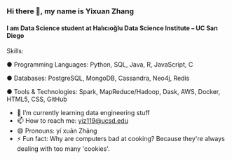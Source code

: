 ### Hi there 👋, my name is Yixuan Zhang
#### I am Data Science student at Halıcıoğlu Data Science Institute – UC San Diego
Skills:

● Programming Languages: Python, SQL, Java, R, JavaScript, C

● Databases: PostgreSQL, MongoDB, Cassandra, Neo4j, Redis

● Tools & Technologies: Spark, MapReduce/Hadoop, Dask, AWS, Docker, HTML5, CSS, GitHub





- 🌱 I’m currently learning data engineering stuff 
- 📫 How to reach me: yiz119@ucsd.edu 
- 😄 Pronouns: yí xuān Zhāng 
- ⚡ Fun fact: Why are computers bad at cooking? Because they're always dealing with too many 'cookies'. 
